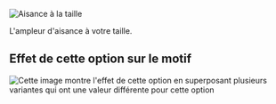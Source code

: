 ![Aisance à la taille](waistease.svg)

L'ampleur d'aisance à votre taille.

## Effet de cette option sur le motif

![Cette image montre l'effet de cette option en superposant plusieurs variantes qui ont une valeur différente pour cette option](jaeger_waistease_sample.svg "Effet de cette option sur le motif")
